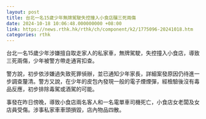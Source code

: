 ```yaml
---
layout: post
title: 台北一名15歲少年無牌駕駛失控撞入小食店釀三死兩傷
date: 2024-10-18 10:06:48.000000000 +08:00
link: https://news.rthk.hk/rthk/ch/component/k2/1775096-20241018.htm
categories: rthk
---
```


台北一名15歲少年涉嫌擅自取走家人的私家車，無牌駕駛，失控撞入小食店，導致三死兩傷，少年被警方帶走通宵扣查。

警方說，初步依涉嫌過失致死罪偵辦，並已通知少年家長，詳細案發原因仍待進一步調查釐清。警方又說，在少年的皮包內發現一般的電子煙煙彈，經檢驗後沒有毒品反應，初步排除毒駕或酒駕的可能。

事發在昨日傍晚，導致小食店兩名客人和一名電單車司機死亡，小食店女老闆及女店員受傷。涉事私家車車頭損毀，店內物品四散。
